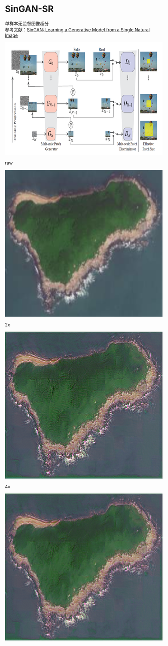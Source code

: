 # SinGAN-SR
单样本无监督图像超分<br/>
参考文献：[SinGAN: Learning a Generative Model from a Single Natural Image](https://arxiv.org/pdf/1905.01164.pdf)
<div align = 'left'>
<img src = 'images/singan_arch.png' height = '360px'>
</div>
<div align = 'left'>
<p>raw</p>
<img src = 'images/island.png' height = '470px'>
</div>
<div align = 'left'>
<p>2x</p>
<img src = 'images/2x.png' height = '470px'>
</div>
<div align = 'left'>
<p>4x</p>
<img src = 'images/4x.png' height = '470px'>
</div>